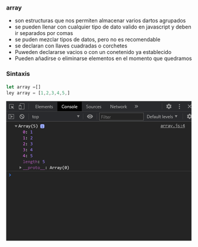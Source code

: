 ### array

- son estructuras que nos permiten almacenar varios dartos agrupados
- se pueden llenar con cualquier tipo de dato valido en javascript y deben ir separados por comas
- se puden mezclar tipos de datos, pero no es recomendable
- se declaran con llaves cuadradas o corchetes
- Puweden declararse vacios o con un conetenido ya establecido
- Pueden añadirse  o eliminarse elementos en el momento que quedramos

### Sintaxis

```js
let array =[]
ley array = [1,2,3,4,5,]
```

![javascripts](./images/array.png)